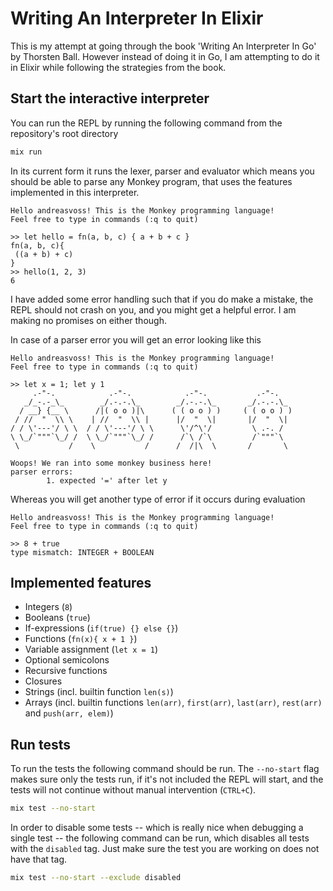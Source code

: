 # Writing An Interpreter In Elixir

This is my attempt at going through the book 'Writing An Interpreter In Go' by Thorsten Ball. However instead of doing
it in Go, I am attempting to do it in Elixir while following the strategies from the book.

## Start the interactive interpreter
You can run the REPL by running the following command from the repository's root directory

```sh
mix run
```
In its current form it runs the lexer, parser and evaluator which means you should be able to parse any Monkey program,
that uses the features implemented in this interpreter.

```
Hello andreasvoss! This is the Monkey programming language!
Feel free to type in commands (:q to quit)

>> let hello = fn(a, b, c) { a + b + c }
fn(a, b, c){
 ((a + b) + c)
}
>> hello(1, 2, 3)
6
```

I have added some error handling such that if you do make a mistake, the REPL should not crash on you, and you might get
a helpful error. I am making no promises on either though.

In case of a parser error you will get an error looking like this

```
Hello andreasvoss! This is the Monkey programming language!
Feel free to type in commands (:q to quit)

>> let x = 1; let y 1
     .-"-.            .-"-.            .-"-.           .-"-.
   _/_-.-_\_        _/.-.-.\_        _/.-.-.\_       _/.-.-.\_
  / __} {__ \      /|( o o )|\      ( ( o o ) )     ( ( o o ) )
 / //  "  \\ \    | //  "  \\ |      |/  "  \|       |/  "  \|
/ / \'---'/ \ \  / / \'---'/ \ \      \'/^\'/         \ .-. /
\ \_/`"""`\_/ /  \ \_/`"""`\_/ /      /`\ /`\         /`"""`\
 \           /    \           /      /  /|\  \       /       \

Woops! We ran into some monkey business here!
parser errors:
        1. expected '=' after let y
```

Whereas you will get another type of error if it occurs during evaluation

```
Hello andreasvoss! This is the Monkey programming language!
Feel free to type in commands (:q to quit)

>> 8 + true
type mismatch: INTEGER + BOOLEAN
```

## Implemented features

* Integers (`8`)
* Booleans (`true`)
* If-expressions (`if(true) {} else {}`)
* Functions (`fn(x){ x + 1 }`)
* Variable assignment (`let x = 1`)
* Optional semicolons
* Recursive functions
* Closures
* Strings (incl. builtin function `len(s)`)
* Arrays (incl. builtin functions `len(arr)`, `first(arr)`, `last(arr)`, `rest(arr)` and `push(arr, elem)`)

## Run tests
To run the tests the following command should be run. The `--no-start` flag makes sure only the tests run, if it's not
included the REPL will start, and the tests will not continue without manual intervention (`CTRL+C`).

```sh
mix test --no-start
```

In order to disable some tests -- which is really nice when debugging a single test -- the following command can be run,
which disables all tests with the `disabled` tag. Just make sure the test you are working on does not have that tag.

```sh
mix test --no-start --exclude disabled
```

